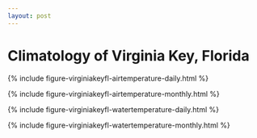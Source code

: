 ```yaml
---
layout: post
---
```


# Climatology of Virginia Key, Florida

{% include figure-virginiakeyfl-airtemperature-daily.html %}

{% include figure-virginiakeyfl-airtemperature-monthly.html %}

{% include figure-virginiakeyfl-watertemperature-daily.html %}

{% include figure-virginiakeyfl-watertemperature-monthly.html %}
